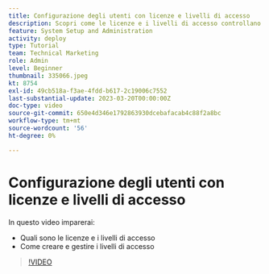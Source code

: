 ```yaml
---
title: Configurazione degli utenti con licenze e livelli di accesso
description: Scopri come le licenze e i livelli di accesso controllano ciò che gli utenti hanno. Scopri come vengono utilizzati i ruoli di lavoro nel sistema.
feature: System Setup and Administration
activity: deploy
type: Tutorial
team: Technical Marketing
role: Admin
level: Beginner
thumbnail: 335066.jpeg
kt: 8754
exl-id: 49cb518a-f3ae-4fdd-b617-2c19006c7552
last-substantial-update: 2023-03-20T00:00:00Z
doc-type: video
source-git-commit: 650e4d346e1792863930dcebafacab4c88f2a8bc
workflow-type: tm+mt
source-wordcount: '56'
ht-degree: 0%

---
```


# Configurazione degli utenti con licenze e livelli di accesso

In questo video imparerai:

* Quali sono le licenze e i livelli di accesso
* Come creare e gestire i livelli di accesso

>[!VIDEO](https://video.tv.adobe.com/v/335066/?quality=12&learn=on)
